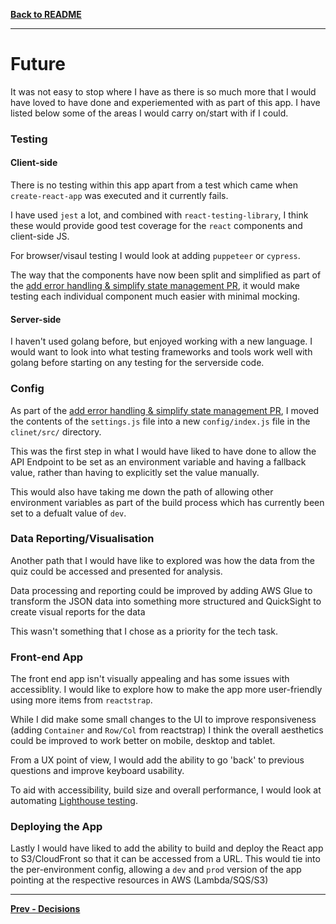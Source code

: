 **[Back to README](./README.md)**

---

# Future

It was not easy to stop where I have as there is so much more that I would have loved to have done and experiemented with as part of this app. I have listed below some of the areas I would carry on/start with if I could.

### Testing

#### Client-side

There is no testing within this app apart from a test which came when `create-react-app` was executed and it currently fails.

I have used `jest` a lot, and combined with `react-testing-library`, I think these would provide good test coverage for the `react` components and client-side JS.

For browser/visaul testing I would look at adding `puppeteer` or `cypress`.

The way that the components have now been split and simplified as part of the [add error handling & simplify state management PR](https://github.com/emmastockton/the-circle/pull/7), it would make testing each individual component much easier with minimal mocking.

#### Server-side

I haven't used golang before, but enjoyed working with a new language. I would want to look into what testing frameworks and tools work well with golang before starting on any testing for the serverside code.

### Config

As part of the [add error handling & simplify state management PR](https://github.com/emmastockton/the-circle/pull/7/files#diff-e1baee45d42c874faeadd6cdc2bcbc6fR1), I moved the contents of the `settings.js` file into a new `config/index.js` file in the `clinet/src/` directory.

This was the first step in what I would have liked to have done to allow the API Endpoint to be set as an environment variable and having a fallback value, rather than having to explicitly set the value manually.

This would also have taking me down the path of allowing other environment variables as part of the build process which has currently been set to a defualt value of `dev`.

### Data Reporting/Visualisation

Another path that I would have like to explored was how the data from the quiz could be accessed and presented for analysis.

Data processing and reporting could be improved by adding AWS Glue to transform the JSON data into something more structured and QuickSight to create visual reports for the data

This wasn't something that I chose as a priority for the tech task.

### Front-end App

The front end app isn't visually appealing and has some issues with accessiblity. I would like to explore how to make the app more user-friendly using more items from `reactstrap`.

While I did make some small changes to the UI to improve responsiveness (adding `Container` and `Row/Col` from reactstrap) I think the overall aesthetics could be improved to work better on mobile, desktop and tablet.

From a UX point of view, I would add the ability to go 'back' to previous questions and improve keyboard usability.

To aid with accessibility, build size and overall performance, I would look at automating [Lighthouse testing](https://developers.google.com/web/tools/lighthouse).

### Deploying the App

Lastly I would have liked to add the ability to build and deploy the React app to S3/CloudFront so that it can be accessed from a URL. This would tie into the per-environment config, allowing a `dev` and `prod` version of the app pointing at the respective resources in AWS (Lambda/SQS/S3)

---

**[Prev - Decisions](./02_DECISIONS.md)**
